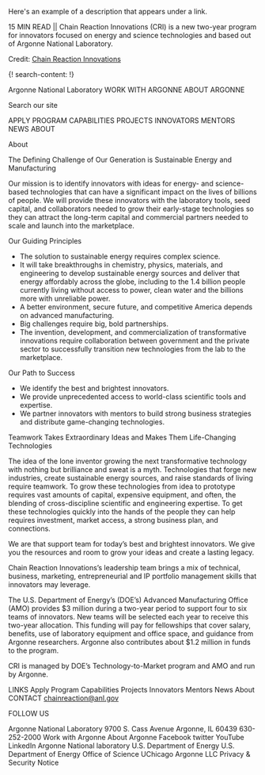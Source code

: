 Here's an example of a description that appears under a link.

15 MIN READ || Chain Reaction Innovations (CRI) is a new two-year program for innovators focused on energy and science technologies and based out of Argonne National Laboratory. 

Credit: [Chain Reaction Innovations](https://chainreaction.anl.gov/)

{! search-content: !}

Argonne National Laboratory WORK WITH ARGONNE ABOUT ARGONNE
 

Search our site
 
APPLY  PROGRAM  CAPABILITIES  PROJECTS  INNOVATORS
 MENTORS  NEWS
 ABOUT
 
 
About

The Defining Challenge of Our Generation is Sustainable Energy and Manufacturing

Our mission is to identify innovators with ideas for energy- and science-based technologies that can have a significant impact on the lives of billions of people. We will provide these innovators with the laboratory tools, seed capital, and collaborators needed to grow their early-stage technologies so they can attract the long-term capital and commercial partners needed to scale and launch into the marketplace.

Our Guiding Principles
* The solution to sustainable energy requires complex science.
* It will take breakthroughs in chemistry, physics, materials, and engineering to develop sustainable energy sources and deliver that energy affordably across the globe, including to the 1.4 billion people currently living without access to power, clean water and the billions more with unreliable power.
* A better environment, secure future, and competitive America depends on advanced manufacturing.
* Big challenges require big, bold partnerships.
* The invention, development, and commercialization of transformative innovations require collaboration between government and the private sector to successfully transition new technologies from the lab to the marketplace.



Our Path to Success
* We identify the best and brightest innovators.
* We provide unprecedented access to world-class scientific tools and expertise.
* We partner innovators with mentors to build strong business strategies and distribute game-changing technologies.

Teamwork Takes Extraordinary Ideas and Makes Them Life-Changing Technologies

The idea of the lone inventor growing the next transformative technology with nothing but brilliance and sweat is a myth. Technologies that forge new industries, create sustainable energy sources, and raise standards of living require teamwork. To grow these technologies from idea to prototype requires vast amounts of capital, expensive equipment, and often, the blending of cross-discipline scientific and engineering expertise. To get these technologies quickly into the hands of the people they can help requires investment, market access, a strong business plan, and connections.

We are that support team for today’s best and brightest innovators. We give you the resources and room to grow your ideas and create a lasting legacy.

Chain Reaction Innovations’s leadership team brings a mix of technical, business, marketing, entrepreneurial and IP portfolio management skills that innovators may leverage.

The U.S. Department of Energy’s (DOE’s) Advanced Manufacturing Office (AMO) provides $3 million during a two-year period to support four to six teams of innovators. New teams will be selected each year to receive this two-year allocation. This funding will pay for fellowships that cover salary, benefits, use of laboratory equipment and office space, and guidance from Argonne researchers. Argonne also contributes about $1.2 million in funds to the program.

CRI is managed by DOE’s Technology-to-Market program and AMO and run by Argonne.

 
LINKS
Apply
Program
Capabilities
Projects
Innovators
Mentors
News
About
CONTACT
chainreaction@anl.gov

FOLLOW US
 
Argonne National Laboratory
9700 S. Cass Avenue
Argonne, IL 60439
630-252-2000
Work with Argonne
About Argonne
Facebook
twitter
YouTube
LinkedIn
Argonne National laboratory
U.S. Department of Energy 
U.S. Department of Energy Office of Science
UChicago Argonne LLC
Privacy & Security Notice
